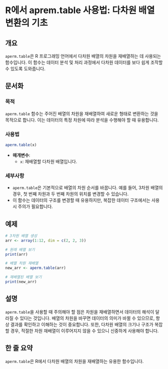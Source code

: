 <!--
Meta Description: # R에서 aprem.table 사용법: 다차원 배열 변환의 기초 ## 개요 `aperm.table`은 R 프로그래밍 언어에서 다차원 배열의 차원을 재배열하는 데 사용되는 함수입니다. 이 함수는 데이터 분석 및 처리 과정에서 다차원 데이터를 보다 쉽게 조작할 수 있도록...
Meta Keywords: table, aperm, 배열의, 다차원, 차원을
-->

# R에서 aprem.table 사용법: 다차원 배열 변환의 기초

## 개요
`aperm.table`은 R 프로그래밍 언어에서 다차원 배열의 차원을 재배열하는 데 사용되는 함수입니다. 이 함수는 데이터 분석 및 처리 과정에서 다차원 데이터를 보다 쉽게 조작할 수 있도록 도와줍니다.

## 문서화
### 목적
`aperm.table` 함수는 주어진 배열의 차원을 재배열하여 새로운 형태로 변환하는 것을 목적으로 합니다. 이는 데이터의 특정 차원에 따라 분석을 수행해야 할 때 유용합니다.

### 사용법
```R
aperm.table(x)
```

- **매개변수**:
  - `x`: 재배열할 다차원 배열입니다.

### 세부사항
- `aperm.table`은 기본적으로 배열의 차원 순서를 바꿉니다. 예를 들어, 3차원 배열의 경우, 첫 번째 차원과 두 번째 차원의 위치를 변경할 수 있습니다.
- 이 함수는 데이터의 구조를 변경할 때 유용하지만, 복잡한 데이터 구조에서는 사용 시 주의가 필요합니다.

## 예제
```R
# 3차원 배열 생성
arr <- array(1:12, dim = c(2, 2, 3))

# 원래 배열 보기
print(arr)

# 배열 차원 재배열
new_arr <- aperm.table(arr)

# 재배열된 배열 보기
print(new_arr)
```

## 설명
`aperm.table`을 사용할 때 주의해야 할 점은 차원을 재배열하면서 데이터의 해석이 달라질 수 있다는 것입니다. 배열의 차원을 바꾸면 데이터의 의미가 바뀔 수 있으므로, 항상 결과를 확인하고 이해하는 것이 중요합니다. 또한, 다차원 배열의 크기나 구조가 복잡할 경우, 적절한 차원 재배열이 이루어지지 않을 수 있으니 신중하게 사용해야 합니다.

## 한 줄 요약
`aperm.table`은 R에서 다차원 배열의 차원을 재배열하는 유용한 함수입니다.